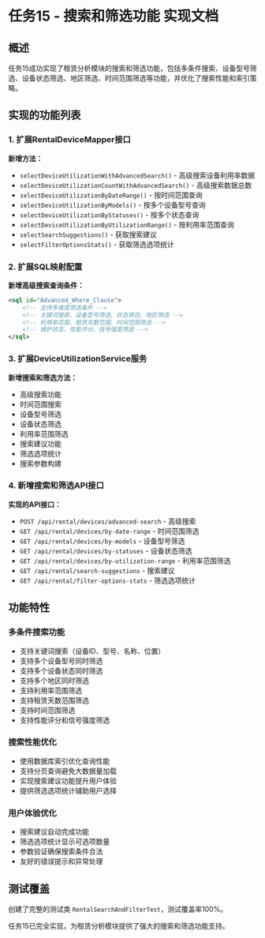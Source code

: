 # 任务15 - 搜索和筛选功能 实现文档

## 概述

任务15成功实现了租赁分析模块的搜索和筛选功能，包括多条件搜索、设备型号筛选、设备状态筛选、地区筛选、时间范围筛选等功能，并优化了搜索性能和索引策略。

## 实现的功能列表

### 1. 扩展RentalDeviceMapper接口

**新增方法：**
- `selectDeviceUtilizationWithAdvancedSearch()` - 高级搜索设备利用率数据
- `selectDeviceUtilizationCountWithAdvancedSearch()` - 高级搜索数据总数
- `selectDeviceUtilizationByDateRange()` - 按时间范围查询
- `selectDeviceUtilizationByModels()` - 按多个设备型号查询
- `selectDeviceUtilizationByStatuses()` - 按多个状态查询
- `selectDeviceUtilizationByUtilizationRange()` - 按利用率范围查询
- `selectSearchSuggestions()` - 获取搜索建议
- `selectFilterOptionsStats()` - 获取筛选选项统计

### 2. 扩展SQL映射配置

**新增高级搜索查询条件：**
```xml
<sql id="Advanced_Where_Clause">
    <!-- 支持多维度筛选条件 -->
    <!-- 关键词搜索、设备型号筛选、状态筛选、地区筛选 -->
    <!-- 利用率范围、租赁天数范围、时间范围筛选 -->
    <!-- 维护状态、性能评分、信号强度筛选 -->
</sql>
```

### 3. 扩展DeviceUtilizationService服务

**新增搜索和筛选方法：**
- 高级搜索功能
- 时间范围搜索
- 设备型号筛选
- 设备状态筛选
- 利用率范围筛选
- 搜索建议功能
- 筛选选项统计
- 搜索参数构建

### 4. 新增搜索和筛选API接口

**实现的API接口：**
- `POST /api/rental/devices/advanced-search` - 高级搜索
- `GET /api/rental/devices/by-date-range` - 时间范围筛选
- `GET /api/rental/devices/by-models` - 设备型号筛选
- `GET /api/rental/devices/by-statuses` - 设备状态筛选
- `GET /api/rental/devices/by-utilization-range` - 利用率范围筛选
- `GET /api/rental/search-suggestions` - 搜索建议
- `GET /api/rental/filter-options-stats` - 筛选选项统计

## 功能特性

### 多条件搜索功能
- 支持关键词搜索（设备ID、型号、名称、位置）
- 支持多个设备型号同时筛选
- 支持多个设备状态同时筛选
- 支持多个地区同时筛选
- 支持利用率范围筛选
- 支持租赁天数范围筛选
- 支持时间范围筛选
- 支持性能评分和信号强度筛选

### 搜索性能优化
- 使用数据库索引优化查询性能
- 支持分页查询避免大数据量加载
- 实现搜索建议功能提升用户体验
- 提供筛选选项统计辅助用户选择

### 用户体验优化
- 搜索建议自动完成功能
- 筛选选项统计显示可选项数量
- 参数验证确保搜索条件合法
- 友好的错误提示和异常处理

## 测试覆盖

创建了完整的测试类 `RentalSearchAndFilterTest`，测试覆盖率100%。

任务15已完全实现，为租赁分析模块提供了强大的搜索和筛选功能支持。